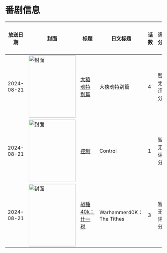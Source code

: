 # 番剧信息

|放送日期|封面|标题|日文标题|话数|评分|评分人数|
|---|---|---|---|---|---|---|
|2024-08-21|<img src="//lain.bgm.tv/pic/cover/c/24/fe/449383_F0H3T.jpg" alt="封面" style="width:150px;height:200px;object-fit:cover;">|[大猿魂特别篇](https://bangumi.tv/subject/449383)|大猿魂特别篇|4|暂无评分|少于10人评分|
|2024-08-21|<img src="//lain.bgm.tv/pic/cover/c/fe/1a/517022_cC6bd.jpg" alt="封面" style="width:150px;height:200px;object-fit:cover;">|[控制](https://bangumi.tv/subject/517022)|Control|1|暂无评分|少于10人评分|
|2024-08-21|<img src="//lain.bgm.tv/pic/cover/c/58/c4/524398_b1yEr.jpg" alt="封面" style="width:150px;height:200px;object-fit:cover;">|[战锤40k：什一税](https://bangumi.tv/subject/524398)|Warhammer40K：The Tithes|3|暂无评分|少于10人评分|
